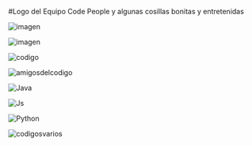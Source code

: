 #Logo del Equipo Code People
y algunas cosillas bonitas y entretenidas 

![imagen](https://user-images.githubusercontent.com/22425467/150901973-25b48b07-0810-4b75-b3bb-baae3fa00541.gif)

![imagen](https://media.tenor.com/XmVOq-r1lnkAAAAj/unidos-y-en-equipo-ceg.gif)

![codigo](https://media.tenor.com/gJ_mQrrpgDMAAAAj/barcode-tiktok.gif)

![amigosdelcodigo](https://media.tenor.com/jkOCtI7TwRIAAAAM/sworsy-code.gif)


![Java](https://repository-images.githubusercontent.com/588181932/e36ec678-7984-4cdd-8e4c-a3932772ff8e)

![Js](https://media.tenor.com/s1PTNnkaSQsAAAAi/js-java-script.gif)

![Python](https://media.tenor.com/_7r8RXryt3QAAAAC/python-powered.gif)

![codigosvarios](https://media.tenor.com/jM0aoM8e-iEAAAAC/web-developer-mycrxn.gif)
